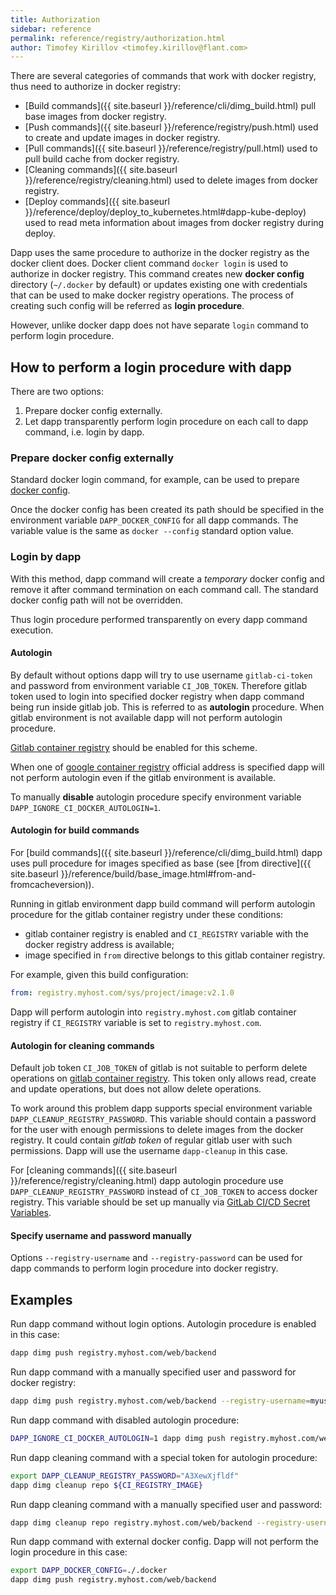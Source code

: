 ```yaml
---
title: Authorization
sidebar: reference
permalink: reference/registry/authorization.html
author: Timofey Kirillov <timofey.kirillov@flant.com>
---
```


There are several categories of commands that work with docker registry, thus need to authorize in docker registry:

* [Build commands]({{ site.baseurl }}/reference/cli/dimg_build.html) pull base images from docker registry.
* [Push commands]({{ site.baseurl }}/reference/registry/push.html) used to create and update images in docker registry.
* [Pull commands]({{ site.baseurl }}/reference/registry/pull.html) used to pull build cache from docker registry.
* [Cleaning commands]({{ site.baseurl }}/reference/registry/cleaning.html) used to delete images from docker registry.
* [Deploy commands]({{ site.baseurl }}/reference/deploy/deploy_to_kubernetes.html#dapp-kube-deploy) used to read meta information about images from docker registry during deploy.

Dapp uses the same procedure to authorize in the docker registry as the docker client does. Docker client command `docker login` is used to authorize in docker registry. This command creates new **docker config** directory (`~/.docker` by default) or updates existing one with credentials that can be used to make docker registry operations. The process of creating such config will be referred as **login procedure**.

However, unlike docker dapp does not have separate `login` command to perform login procedure.

## How to perform a login procedure with dapp

There are two options:

1. Prepare docker config externally.
2. Let dapp transparently perform login procedure on each call to dapp command, i.e. login by dapp.

### Prepare docker config externally

Standard docker login command, for example, can be used to prepare [docker config](https://docs.docker.com/engine/reference/commandline/cli/#configuration-files).

Once the docker config has been created its path should be specified in the environment variable `DAPP_DOCKER_CONFIG` for all dapp commands. The variable value is the same as `docker --config` standard option value.

### Login by dapp

With this method, dapp command will create a *temporary* docker config and remove it after command termination on each command call. The standard docker config path will not be overridden.

Thus login procedure performed transparently on every dapp command execution.

#### Autologin

By default without options dapp will try to use username `gitlab-ci-token` and password from environment variable `CI_JOB_TOKEN`. Therefore gitlab token used to login into specified docker registry when dapp command being run inside gitlab job. This is referred to as **autologin** procedure. When gitlab environment is not available dapp will not perform autologin procedure.

[Gitlab container registry](https://docs.gitlab.com/ee/user/project/container_registry.html) should be enabled for this scheme.

When one of [google container registry](https://cloud.google.com/container-registry/) official address is specified dapp will not perform autologin even if the gitlab environment is available.

To manually **disable** autologin procedure specify environment variable `DAPP_IGNORE_CI_DOCKER_AUTOLOGIN=1`.

#### Autologin for build commands

For [build commands]({{ site.baseurl }}/reference/cli/dimg_build.html) dapp uses pull procedure for images specified as base (see [from directive]({{ site.baseurl }}/reference/build/base_image.html#from-and-fromcacheversion)).

Running in gitlab environment dapp build command will perform autologin procedure for the gitlab container registry under these conditions:

* gitlab container registry is enabled and `CI_REGISTRY` variable with the docker registry address is available;
* image specified in `from` directive belongs to this gitlab container registry.

For example, given this build configuration:

```yaml
from: registry.myhost.com/sys/project/image:v2.1.0
```

Dapp will perform autologin into `registry.myhost.com` gitlab container registry if `CI_REGISTRY` variable is set to `registry.myhost.com`.

#### Autologin for cleaning commands

Default job token `CI_JOB_TOKEN` of gitlab is not suitable to perform delete operations on [gitlab container registry](https://docs.gitlab.com/ee/user/project/container_registry.html). This token only allows read, create and update operations, but does not allow delete operations.

To work around this problem dapp supports special environment variable `DAPP_CLEANUP_REGISTRY_PASSWORD`. This variable should contain a password for the user with enough permissions to delete images from the docker registry. It could contain *gitlab token* of regular gitlab user with such permissions. Dapp will use the username `dapp-cleanup` in this case.

For [cleaning commands]({{ site.baseurl }}/reference/registry/cleaning.html) dapp autologin procedure use `DAPP_CLEANUP_REGISTRY_PASSWORD` instead of `CI_JOB_TOKEN` to access docker registry. This variable should be set up manually via [GitLab CI/CD Secret Variables](https://docs.gitlab.com/ee/ci/variables/#variables).

#### Specify username and password manually

Options `--registry-username` and `--registry-password` can be used for dapp commands to perform login procedure into docker registry.

## Examples

Run dapp command without login options. Autologin procedure is enabled in this case:

```bash
dapp dimg push registry.myhost.com/web/backend
```

Run dapp command with a manually specified user and password for docker registry:

```bash
dapp dimg push registry.myhost.com/web/backend --registry-username=myuser --registry-password=mypassword
```

Run dapp command with disabled autologin procedure:

```bash
DAPP_IGNORE_CI_DOCKER_AUTOLOGIN=1 dapp dimg push registry.myhost.com/web/backend
```

Run dapp cleaning command with a special token for autologin procedure:

```bash
export DAPP_CLEANUP_REGISTRY_PASSWORD="A3XewXjfldf"
dapp dimg cleanup repo ${CI_REGISTRY_IMAGE}
```

Run dapp cleaning command with a manually specified user and password:

```bash
dapp dimg cleanup repo registry.myhost.com/web/backend --registry-username=myuser --registry-password=mypassword
```

Run dapp command with external docker config. Dapp will not perform the login procedure in this case:

```bash
export DAPP_DOCKER_CONFIG=./.docker
dapp dimg push registry.myhost.com/web/backend
```
